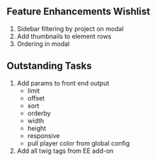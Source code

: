 ## Feature Enhancements Wishlist

1. Sidebar filtering by project on modal
2. Add thumbnails to element rows
3. Ordering in modal

## Outstanding Tasks

1. Add params to front end output
	- limit
	- offset
	- sort
	- orderby
	- width
	- height
	- responsive
	- pull player color from global config
2. Add all twig tags from EE add-on